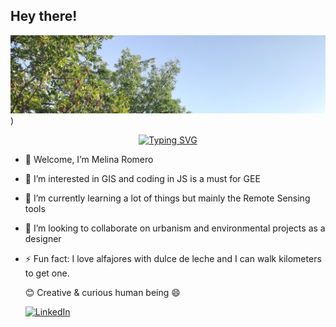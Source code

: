 ## Hey there!

![I am Ma. Nikka S. Herrera ](https://github.com/Me3lina/Me3lina/blob/main/1740073667546.jpg))


<div align="center">
  <a href="https://git.io/typing-svg">
    <img src="https://readme-typing-svg.demolab.com?font=Fira+Code&size=21&pause=300&color=FF00FF&speed=150&center=true&width=470&lines=Smile+at+the+future!;Keep+learning+:)" alt="Typing SVG" />
  </a>
</div>

- 👋 Welcome, I’m Melina Romero
- 👀 I’m interested in GIS and coding in JS is a must for GEE
- 🌱 I’m currently learning a lot of things but mainly the Remote Sensing tools
- 🌷 I’m looking to collaborate on urbanism and environmental projects as a designer
- ⚡ Fun fact: I love alfajores with dulce de leche and I can walk kilometers to get one.

  😊 Creative & curious human being 😄

  
  [![LinkedIn](https://img.shields.io/badge/linkedin-%230077B5.svg?style=for-the-badge&logo=linkedin&logoColor=white) ](https://www.linkedin.com/in/melina-romero-arquitectura/)
<!---
Me3lina/Me3lina is a ✨ special ✨ repository because its `README.md` (this file) appears on your GitHub profile.
You can click the Preview link to take a look at your changes.
--->
